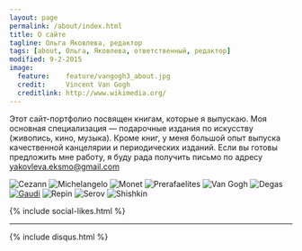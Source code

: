```yaml
---
layout: page
permalink: /about/index.html
title: О сайте
tagline: Ольга Яковлева, редактор
tags: [about, Ольга, Яковлева, ответственный, редактор]
modified: 9-2-2015
image:
  feature:    feature/vangogh3_about.jpg
  credit:     Vincent Van Gogh
  creditlink: http://www.wikimedia.org/
---
```


Этот сайт-портфолио посвящен книгам, которые я выпускаю. 
Моя основная специализация — подарочные издания по искусству (живопись, кино, музыка). 
Кроме книг, у меня большой опыт выпуска качественной канцелярии и периодических изданий. 
Если вы готовы предложить мне работу, я буду рада получить письмо по адресу yakovleva.eksmo@gmail.com

<!-- https://github.com/ionelmc/jquery-gp-gallery -->
<div class="pictures">
	<img title="Cezann" src="{{ site.url }}/images/books-portrait/2013-Cezann.jpg" />
	<img title="Michelangelo" src="{{ site.url }}/images/books-portrait/2013-Michelangelo.jpg" />
	<img title="Monet" src="{{ site.url }}/images/books-portrait/2013-Monet.jpg" />
	<img title="Prerafaelites" src="{{ site.url }}/images/books-portrait/2013-Prerafaelites.jpg" />
	<img title="Van Gogh" src="{{ site.url }}/images/books-portrait/2013-Van Gogh.jpg" />
	<img title="Degas" src="{{ site.url }}/images/books-portrait/2014-Degas.jpg" />
	<a href="{{ site.url }}/articles/gaudi/"><img title="Gaudi" src="{{ site.url }}/images/books-portrait/2014-Gaudi.jpg" /></a>
	<img title="Repin" src="{{ site.url }}/images/books-portrait/2014-Repin.jpg" />
	<img title="Serov" src="{{ site.url }}/images/books-portrait/2014-Serov.jpg" />
	<img title="Shishkin" src="{{ site.url }}/images/books-portrait/2014-Shishkin.jpg" />
</div>

{% include social-likes.html %}<hr>
{% include disqus.html %}
